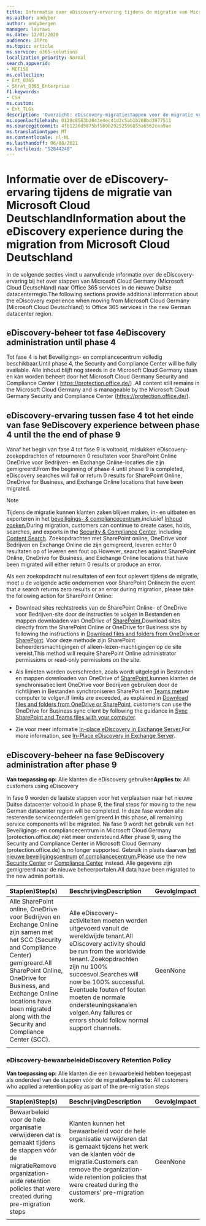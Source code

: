 ```yaml
---
title: Informatie over eDiscovery-ervaring tijdens de migratie van Microsoft Cloud Deutschland
ms.author: andyber
author: andybergen
manager: laurawi
ms.date: 12/01/2020
audience: ITPro
ms.topic: article
ms.service: o365-solutions
localization_priority: Normal
search.appverid:
- MET150
ms.collection:
- Ent_O365
- Strat_O365_Enterprise
f1.keywords:
- CSH
ms.custom:
- Ent_TLGs
description: 'Overzicht: eDiscovery-migratiestappen voor de migratie van Microsoft Cloud Deutschland.'
ms.openlocfilehash: 0128c8563b2043e4ec41d2c5ab1b208bd3977511
ms.sourcegitcommit: 4fb1226d5875bf5b9b29252596855a6562cea9ae
ms.translationtype: MT
ms.contentlocale: nl-NL
ms.lasthandoff: 06/08/2021
ms.locfileid: "52844248"
---
```

# <a name="information-about-the-ediscovery-experience-during-the-migration-from-microsoft-cloud-deutschland"></a><span data-ttu-id="c29c4-103">Informatie over de eDiscovery-ervaring tijdens de migratie van Microsoft Cloud Deutschland</span><span class="sxs-lookup"><span data-stu-id="c29c4-103">Information about the eDiscovery experience during the migration from Microsoft Cloud Deutschland</span></span>
<span data-ttu-id="c29c4-104">In de volgende secties vindt u aanvullende informatie over de eDiscovery-ervaring bij het over stappen van Microsoft Cloud Germany (Microsoft Cloud Deutschland) naar Office 365 services in de nieuwe Duitse datacenterregio.</span><span class="sxs-lookup"><span data-stu-id="c29c4-104">The following sections provide additional information about the eDiscovery experience when moving from Microsoft Cloud Germany (Microsoft Cloud Deutschland) to Office 365 services in the new German datacenter region.</span></span>

## <a name="ediscovery-administration-until-phase-4"></a><span data-ttu-id="c29c4-105">eDiscovery-beheer tot fase 4</span><span class="sxs-lookup"><span data-stu-id="c29c4-105">eDiscovery administration until phase 4</span></span>
<span data-ttu-id="c29c4-106">Tot fase 4 is het Beveiligings- en compliancecentrum volledig beschikbaar.</span><span class="sxs-lookup"><span data-stu-id="c29c4-106">Until phase 4, the Security and Compliance Center will be fully available.</span></span> <span data-ttu-id="c29c4-107">Alle inhoud blijft nog steeds in de Microsoft Cloud Germany staan en kan worden beheert door het Microsoft Cloud Germany Security and Compliance Center ( https://protection.office.de/) .</span><span class="sxs-lookup"><span data-stu-id="c29c4-107">All content still remains in the Microsoft Cloud Germany and is manageable by the Microsoft Cloud Germany Security and Compliance Center (https://protection.office.de/).</span></span>

## <a name="ediscovery-experience-between-phase-4-until-the-the-end-of-phase-9"></a><span data-ttu-id="c29c4-108">eDiscovery-ervaring tussen fase 4 tot het einde van fase 9</span><span class="sxs-lookup"><span data-stu-id="c29c4-108">eDiscovery experience between phase 4 until the the end of phase 9</span></span>
<span data-ttu-id="c29c4-109">Vanaf het begin van fase 4 tot fase 9 is voltooid, mislukken eDiscovery-zoekopdrachten of retourneren 0 resultaten voor SharePoint Online OneDrive voor Bedrijven- en Exchange Online-locaties die zijn gemigreerd.</span><span class="sxs-lookup"><span data-stu-id="c29c4-109">From the beginning of phase 4 until phase 9 is completed, eDiscovery searches will fail or return 0 results for SharePoint Online, OneDrive for Business, and Exchange Online locations that have been migrated.</span></span>

> [!NOTE]
> <span data-ttu-id="c29c4-110">Tijdens de migratie kunnen klanten zaken blijven maken, in- en uitbaten en exporteren in het [beveiligings- & compliancecentrum,](/microsoft-365/compliance/manage-legal-investigations)inclusief [Inhoud zoeken.](/microsoft-365/compliance/search-for-content)</span><span class="sxs-lookup"><span data-stu-id="c29c4-110">During migration, customers can continue to create cases, holds, searches, and exports in the [Security & Compliance Center](/microsoft-365/compliance/manage-legal-investigations), including [Content Search](/microsoft-365/compliance/search-for-content).</span></span> <span data-ttu-id="c29c4-111">Zoekopdrachten met SharePoint online, OneDrive voor Bedrijven en Exchange Online die zijn gemigreerd, leveren echter 0 resultaten op of leveren een fout op.</span><span class="sxs-lookup"><span data-stu-id="c29c4-111">However, searches against SharePoint Online, OneDrive for Business, and Exchange Online locations that have been migrated will either return 0 results or produce an error.</span></span>

<span data-ttu-id="c29c4-112">Als een zoekopdracht nul resultaten of een fout oplevert tijdens de migratie, moet u de volgende actie ondernemen voor SharePoint Online:</span><span class="sxs-lookup"><span data-stu-id="c29c4-112">In the event that a search returns zero results or an error during migration, please take the following action for SharePoint Online:</span></span>

- <span data-ttu-id="c29c4-113">Download sites rechtstreeks van de SharePoint Online- of OneDrive voor Bedrijven-site door de instructies te volgen in Bestanden en mappen downloaden van OneDrive of [SharePoint.](https://support.office.com/article/download-files-and-folders-from-onedrive-or-sharepoint-5c7397b7-19c7-4893-84fe-d02e8fa5df05)</span><span class="sxs-lookup"><span data-stu-id="c29c4-113">Download sites directly from the SharePoint Online or OneDrive for Business site by following the instructions in [Download files and folders from OneDrive or SharePoint](https://support.office.com/article/download-files-and-folders-from-onedrive-or-sharepoint-5c7397b7-19c7-4893-84fe-d02e8fa5df05).</span></span> <span data-ttu-id="c29c4-114">Voor deze methode zijn SharePoint beheerdersmachtigingen of alleen-lezen-machtigingen op de site vereist.</span><span class="sxs-lookup"><span data-stu-id="c29c4-114">This method will require SharePoint Online administrator permissions or read-only permissions on the site.</span></span>
- <span data-ttu-id="c29c4-115">Als limieten worden overschreden, zoals wordt uitgelegd in Bestanden en mappen downloaden van OneDrive of [SharePoint,](https://support.office.com/article/download-files-and-folders-from-onedrive-or-sharepoint-5c7397b7-19c7-4893-84fe-d02e8fa5df05)kunnen klanten de synchronisatieclient OneDrive voor Bedrijven gebruiken door de richtlijnen in Bestanden synchroniseren SharePoint en [Teams met](https://support.office.com/article/sync-sharepoint-files-with-the-new-onedrive-sync-app-6de9ede8-5b6e-4503-80b2-6190f3354a88)uw computer te volgen.</span><span class="sxs-lookup"><span data-stu-id="c29c4-115">If limits are exceeded, as explained in [Download files and folders from OneDrive or SharePoint](https://support.office.com/article/download-files-and-folders-from-onedrive-or-sharepoint-5c7397b7-19c7-4893-84fe-d02e8fa5df05), customers can use the OneDrive for Business sync client by following the guidance in [Sync SharePoint and Teams files with your computer](https://support.office.com/article/sync-sharepoint-files-with-the-new-onedrive-sync-app-6de9ede8-5b6e-4503-80b2-6190f3354a88).</span></span>

- <span data-ttu-id="c29c4-116">Zie voor meer informatie [In-place eDiscovery in Exchange Server.](/Exchange/policy-and-compliance/ediscovery/ediscovery)</span><span class="sxs-lookup"><span data-stu-id="c29c4-116">For more information, see  [In-Place eDiscovery in Exchange Server](/Exchange/policy-and-compliance/ediscovery/ediscovery).</span></span>


## <a name="ediscovery-administration-after-phase-9"></a><span data-ttu-id="c29c4-117">eDiscovery-beheer na fase 9</span><span class="sxs-lookup"><span data-stu-id="c29c4-117">eDiscovery administration after phase 9</span></span>

<span data-ttu-id="c29c4-118">**Van toepassing op:** Alle klanten die eDiscovery gebruiken</span><span class="sxs-lookup"><span data-stu-id="c29c4-118">**Applies to:** All customers using eDiscovery</span></span>

<span data-ttu-id="c29c4-119">In fase 9 worden de laatste stappen voor het verplaatsen naar het nieuwe Duitse datacenter voltooid.</span><span class="sxs-lookup"><span data-stu-id="c29c4-119">In phase 9, the final steps for moving to the new German datacenter region will be completed.</span></span> <span data-ttu-id="c29c4-120">In deze fase worden alle resterende serviceonderdelen gemigreerd.</span><span class="sxs-lookup"><span data-stu-id="c29c4-120">In this phase, all remaining service components will be migrated.</span></span>
<span data-ttu-id="c29c4-121">Na fase 9 wordt het gebruik van het Beveiligings- en compliancecentrum in Microsoft Cloud Germany (protection.office.de) niet meer ondersteund.</span><span class="sxs-lookup"><span data-stu-id="c29c4-121">After phase 9, using the Security and Compliance Center in Microsoft Cloud Germany (protection.office.de) is no longer supported.</span></span> <span data-ttu-id="c29c4-122">Gebruik in plaats daarvan [het nieuwe beveiligingscentrum](https://security.microsoft.com/) [of compliancecentrum.](https://compliance.microsoft.com/)</span><span class="sxs-lookup"><span data-stu-id="c29c4-122">Please use the new [Security Center](https://security.microsoft.com/) or [Compliance Center](https://compliance.microsoft.com/) instead.</span></span> <span data-ttu-id="c29c4-123">Alle gegevens zijn gemigreerd naar de nieuwe beheerportalen.</span><span class="sxs-lookup"><span data-stu-id="c29c4-123">All data have been migrated to the new admin portals.</span></span>

| <span data-ttu-id="c29c4-124">Stap(en)</span><span class="sxs-lookup"><span data-stu-id="c29c4-124">Step(s)</span></span> | <span data-ttu-id="c29c4-125">Beschrijving</span><span class="sxs-lookup"><span data-stu-id="c29c4-125">Description</span></span> | <span data-ttu-id="c29c4-126">Gevolg</span><span class="sxs-lookup"><span data-stu-id="c29c4-126">Impact</span></span> |
|:-------|:-------|:-------|
|  <span data-ttu-id="c29c4-127">Alle SharePoint online, OneDrive voor Bedrijven en Exchange Online zijn samen met het SCC (Security and Compliance Center) gemigreerd.</span><span class="sxs-lookup"><span data-stu-id="c29c4-127">All SharePoint Online, OneDrive for Business, and Exchange Online locations have been migrated along with the Security and Compliance Center (SCC).</span></span> | <span data-ttu-id="c29c4-128">Alle eDiscovery-activiteiten moeten worden uitgevoerd vanuit de wereldwijde tenant.</span><span class="sxs-lookup"><span data-stu-id="c29c4-128">All eDiscovery activity should be run from the worldwide tenant.</span></span> <span data-ttu-id="c29c4-129">Zoekopdrachten zijn nu 100% succesvol.</span><span class="sxs-lookup"><span data-stu-id="c29c4-129">Searches will now be 100% successful.</span></span> <span data-ttu-id="c29c4-130">Eventuele fouten of fouten moeten de normale ondersteuningskanalen volgen.</span><span class="sxs-lookup"><span data-stu-id="c29c4-130">Any failures or errors should follow normal support channels.</span></span> | <span data-ttu-id="c29c4-131">Geen</span><span class="sxs-lookup"><span data-stu-id="c29c4-131">None</span></span> |
||||

### <a name="ediscovery-retention-policy"></a><span data-ttu-id="c29c4-132">eDiscovery-bewaarbeleid</span><span class="sxs-lookup"><span data-stu-id="c29c4-132">eDiscovery Retention Policy</span></span>
<span data-ttu-id="c29c4-133">**Van toepassing op:**  Alle klanten die een bewaarbeleid hebben toegepast als onderdeel van de stappen vóór de migratie</span><span class="sxs-lookup"><span data-stu-id="c29c4-133">**Applies to:**  All customers who applied a retention policy as part of the pre-migration steps</span></span>

| <span data-ttu-id="c29c4-134">Stap(en)</span><span class="sxs-lookup"><span data-stu-id="c29c4-134">Step(s)</span></span> | <span data-ttu-id="c29c4-135">Beschrijving</span><span class="sxs-lookup"><span data-stu-id="c29c4-135">Description</span></span> | <span data-ttu-id="c29c4-136">Gevolg</span><span class="sxs-lookup"><span data-stu-id="c29c4-136">Impact</span></span> |
|:-------|:-------|:-------|
| <span data-ttu-id="c29c4-137">Bewaarbeleid voor de hele organisatie verwijderen dat is gemaakt tijdens de stappen vóór de migratie</span><span class="sxs-lookup"><span data-stu-id="c29c4-137">Remove organization-wide retention policies that were created during pre-migration steps</span></span> | <span data-ttu-id="c29c4-138">Klanten kunnen het bewaarbeleid voor de hele organisatie verwijderen dat is gemaakt tijdens het werk van de klanten vóór de migratie.</span><span class="sxs-lookup"><span data-stu-id="c29c4-138">Customers can remove the organization-wide retention policies that were created during the customers' pre-migration work.</span></span> | <span data-ttu-id="c29c4-139">Geen</span><span class="sxs-lookup"><span data-stu-id="c29c4-139">None</span></span> |
||||
